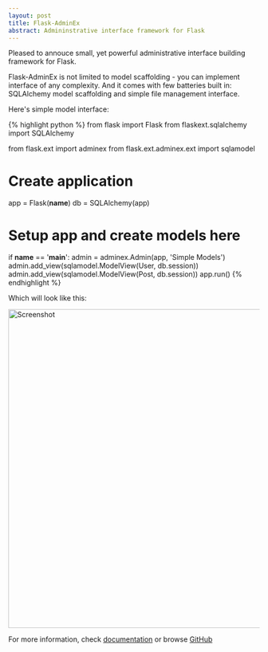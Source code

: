 ```yaml
---
layout: post
title: Flask-AdminEx
abstract: Admininstrative interface framework for Flask
---
```


Pleased to annouce small, yet powerful administrative interface building framework for Flask.

Flask-AdminEx is not limited to model scaffolding - you can implement interface of any complexity. And it comes
with few batteries built in: SQLAlchemy model scaffolding and simple file management interface.

Here's simple model interface:

{% highlight python %}
from flask import Flask
from flaskext.sqlalchemy import SQLAlchemy

from flask.ext import adminex
from flask.ext.adminex.ext import sqlamodel

# Create application
app = Flask(__name__)
db = SQLAlchemy(app)

# Setup app and create models here

if __name__ == '__main__':
    admin = adminex.Admin(app, 'Simple Models')
    admin.add_view(sqlamodel.ModelView(User, db.session))
    admin.add_view(sqlamodel.ModelView(Post, db.session))
    app.run()
{% endhighlight %}

Which will look like this:

<a href="http://flask-adminex.readthedocs.org/en/latest/_images/quickstart_4.png">
  <img src="http://flask-adminex.readthedocs.org/en/latest/_images/quickstart_4.png" width="640" alt="Screenshot"></img>
</a>

For more information, check [documentation](http://flask-adminex.readthedocs.org/) or browse [GitHub](https://github.com/MrJoes/Flask-AdminEx/)
